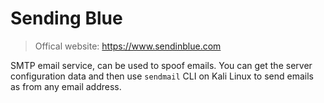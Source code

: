 # Sending Blue

> Offical website: https://www.sendinblue.com

SMTP email service, can be used to spoof emails. You can get the server configuration data and then use `sendmail` CLI on Kali Linux to send emails as from any email address.